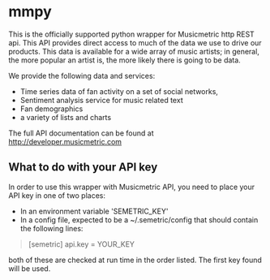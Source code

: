 mmpy
====

This is the officially supported python wrapper for Musicmetric http REST api. This API provides direct access to much of the data we use to drive our products.  This data is available for a wide array of music artists; in general, the more popular an artist is, the more likely there is going to be data.     


We provide the following data and services:

 * Time series data of fan activity on a set of social networks,
 * Sentiment analysis service for music related text
 * Fan demographics
 * a variety of lists and charts


The full API documentation can be found at http://developer.musicmetric.com


What to do with your API key
----------------------------

In order to use this wrapper with Musicmetric API, you need to place your API key in one of two places:

 * In an environment variable 'SEMETRIC_KEY'
 * In a config file, expected to be a ~/.semetric/config that should contain the following lines:

> [semetric]
> api.key = YOUR_KEY
> 

both of these are checked at run time in the order listed. The first key found will be used.
